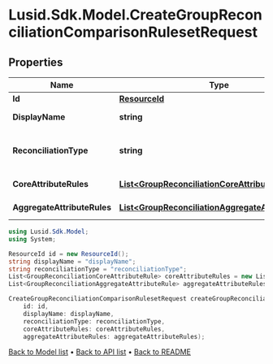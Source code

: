 # Lusid.Sdk.Model.CreateGroupReconciliationComparisonRulesetRequest

## Properties

Name | Type | Description | Notes
------------ | ------------- | ------------- | -------------
**Id** | [**ResourceId**](ResourceId.md) |  | 
**DisplayName** | **string** | The name of the ruleset | 
**ReconciliationType** | **string** | The type of reconciliation to perform. \&quot;Holding\&quot; | \&quot;Transaction\&quot; | \&quot;Valuation\&quot; | 
**CoreAttributeRules** | [**List&lt;GroupReconciliationCoreAttributeRule&gt;**](GroupReconciliationCoreAttributeRule.md) | The core comparison rules | 
**AggregateAttributeRules** | [**List&lt;GroupReconciliationAggregateAttributeRule&gt;**](GroupReconciliationAggregateAttributeRule.md) | The aggregate comparison rules | 

```csharp
using Lusid.Sdk.Model;
using System;

ResourceId id = new ResourceId();
string displayName = "displayName";
string reconciliationType = "reconciliationType";
List<GroupReconciliationCoreAttributeRule> coreAttributeRules = new List<GroupReconciliationCoreAttributeRule>();
List<GroupReconciliationAggregateAttributeRule> aggregateAttributeRules = new List<GroupReconciliationAggregateAttributeRule>();

CreateGroupReconciliationComparisonRulesetRequest createGroupReconciliationComparisonRulesetRequestInstance = new CreateGroupReconciliationComparisonRulesetRequest(
    id: id,
    displayName: displayName,
    reconciliationType: reconciliationType,
    coreAttributeRules: coreAttributeRules,
    aggregateAttributeRules: aggregateAttributeRules);
```

[Back to Model list](../README.md#documentation-for-models) &#8226; [Back to API list](../README.md#documentation-for-api-endpoints) &#8226; [Back to README](../README.md)
